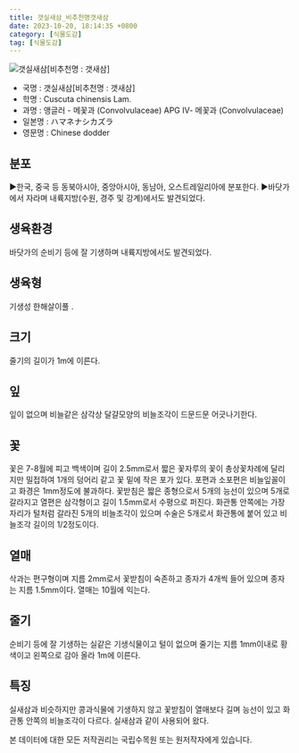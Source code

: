 ```yaml
---
title: 갯실새삼_비추천명갯새삼
date: 2023-10-20, 18:14:35 +0800
category: [식물도감]
tag: [식물도감]
---
```




![갯실새삼[비추천명 : 갯새삼]](http://www.nature.go.kr/fileUpload/plants/basic/Convolvulaceae/Cuscuta/17432/1_th2.JPG)
- 국명 : 갯실새삼[비추천명 : 갯새삼]
- 학명 : Cuscuta chinensis Lam.
- 과명 : 앵글러 - 메꽃과 (Convolvulaceae) APG Ⅳ- 메꽃과 (Convolvulaceae)
- 일본명 : ハマネナシカズラ
- 영문명 : Chinese dodder


## 분포
▶한국, 중국 등 동북아시아, 중앙아시아, 동남아, 오스트레일리아에 분포한다.▶바닷가에서 자라며 내륙지방(수원, 경주 및 강계)에서도 발견되었다.
## 생육환경
바닷가의 순비기 등에 잘 기생하며 내륙지방에서도 발견되었다.
## 생육형
기생성 한해살이풀 .
## 크기
줄기의 길이가 1m에 이른다.
## 잎
잎이 없으며 비늘같은 삼각상 달걀모양의 비늘조각이 드문드문 어긋나기한다.
## 꽃
꽃은 7-8월에 피고 백색이며 길이 2.5mm로서 짧은 꽃자루의 꽃이 총상꽃차례에 달리지만 밀접하여 1개의 덩어리 같고 꽃 밑에 작은 포가 있다. 포편과 소포편은 비늘잎꼴이고 화경은 1mm정도에 불과하다. 꽃받침은 짧은 종형으로서 5개의 능선이 있으며 5개로 갈라지고 열편은 삼각형이고 길이 1.5mm로서 수평으로 퍼진다. 화관통 안쪽에는 가장자리가 털처럼 갈라진 5개의 비늘조각이 있으며 수술은 5개로서 화관통에 붙어 있고 비늘조각 길이의 1/2정도이다.
## 열매
삭과는 편구형이며 지름 2mm로서 꽃받침이 숙존하고 종자가 4개씩 들어 있으며 종자는 지름 1.5mm이다. 열매는 10월에 익는다.
## 줄기
순비기 등에 잘 기생하는 실같은 기생식물이고 털이 없으며 줄기는 지름 1mm이내로 황색이고 왼쪽으로 감아 올라 1m에 이른다.
## 특징
실새삼과 비슷하지만 콩과식물에 기생하지 않고 꽃받침이 열매보다 길며 능선이 있고 화관통 안쪽의 비늘조각이 다르다. 실새삼과 같이 사용되어 왔다.






본 데이터에 대한 모든 저작권리는 국립수목원 또는 원저작자에게 있습니다.
